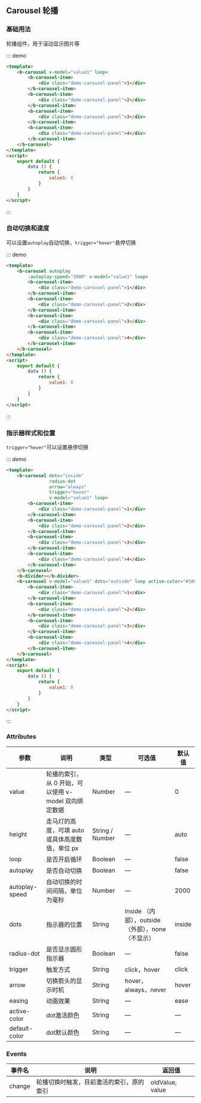 ## Carousel 轮播

### 基础用法

轮播组件，用于滚动显示图片等

::: demo
```html
<template>
    <b-carousel v-model="value1" loop>
        <b-carousel-item>
            <div class="demo-carousel-panel">1</div>
        </b-carousel-item>
        <b-carousel-item>
            <div class="demo-carousel-panel">2</div>
        </b-carousel-item>
        <b-carousel-item>
            <div class="demo-carousel-panel">3</div>
        </b-carousel-item>
        <b-carousel-item>
            <div class="demo-carousel-panel">4</div>
        </b-carousel-item>
    </b-carousel>
</template>
<script>
    export default {
        data () {
            return {
                value1: 0
            }
        }
    }
</script>
```
:::

### 自动切换和速度

可以设置`autoplay`自动切换，`trigger="hover"`悬停切换

::: demo
```html
<template>
    <b-carousel autoplay 
        :autoplay-speed="2000" v-model="value1" loop>
        <b-carousel-item>
            <div class="demo-carousel-panel">1</div>
        </b-carousel-item>
        <b-carousel-item>
            <div class="demo-carousel-panel">2</div>
        </b-carousel-item>
        <b-carousel-item>
            <div class="demo-carousel-panel">3</div>
        </b-carousel-item>
        <b-carousel-item>
            <div class="demo-carousel-panel">4</div>
        </b-carousel-item>
    </b-carousel>
</template>
<script>
    export default {
        data () {
            return {
                value1: 0
            }
        }
    }
</script>
```
:::

### 指示器样式和位置

`trigger="hover"`可以设置悬停切换

::: demo
```html
<template>
    <b-carousel dots="inside"
                radius-dot
                arrow="always"
                trigger="hover" 
                v-model="value1" loop>
        <b-carousel-item>
            <div class="demo-carousel-panel">1</div>
        </b-carousel-item>
        <b-carousel-item>
            <div class="demo-carousel-panel">2</div>
        </b-carousel-item>
        <b-carousel-item>
            <div class="demo-carousel-panel">3</div>
        </b-carousel-item>
        <b-carousel-item>
            <div class="demo-carousel-panel">4</div>
        </b-carousel-item>
    </b-carousel>
    <b-divider></b-divider>
    <b-carousel v-model="value1" dots="outside" loop active-color="#1089ff" default-color="#999999">
        <b-carousel-item>
            <div class="demo-carousel-panel">1</div>
        </b-carousel-item>
        <b-carousel-item>
            <div class="demo-carousel-panel">2</div>
        </b-carousel-item>
        <b-carousel-item>
            <div class="demo-carousel-panel">3</div>
        </b-carousel-item>
        <b-carousel-item>
            <div class="demo-carousel-panel">4</div>
        </b-carousel-item>
    </b-carousel>
</template>
<script>
    export default {
        data () {
            return {
                value1: 0
            }
        }
    }
</script>
```
:::

### Attributes

| 参数      | 说明    | 类型      | 可选值       | 默认值   |
|---------- |-------- |---------- |-------------  |-------- |
| value     | 轮播的索引，从 0 开始，可以使用 v-model 双向绑定数据  | Number  |  —   |   0  |
| height   | 走马灯的高度，可填 auto 或具体高度数值，单位 px   | String / Number  |  —   |   auto  |
| loop   | 是否开启循环   | Boolean |  —   |   false  |
| autoplay   | 是否自动切换   | Boolean |  —   |   false  |
| autoplay-speed   | 自动切换的时间间隔，单位为毫秒   | Number |  —   |   2000  |
| dots  | 指示器的位置   | String | inside （内部），outside（外部），none（不显示）  |   inside  |
| radius-dot  | 是否显示圆形指示器   | Boolean |  —   |   false  |
| trigger | 触发方式   | String |  click，hover  |   click  |
| arrow | 切换箭头的显示时机   | String |  hover，always，never |   hover  |
| easing | 动画效果   | String |  —  |   ease  |
| active-color |  dot激活颜色   | String |  —  |    —   |
| default-color |  dot默认颜色  | String |  —  |    —   |

### Events

| 事件名      | 说明    | 返回值      |
|---------- |-------- |---------- |
| change    | 轮播切换时触发，目前激活的索引，原的索引   | oldValue, value  |
